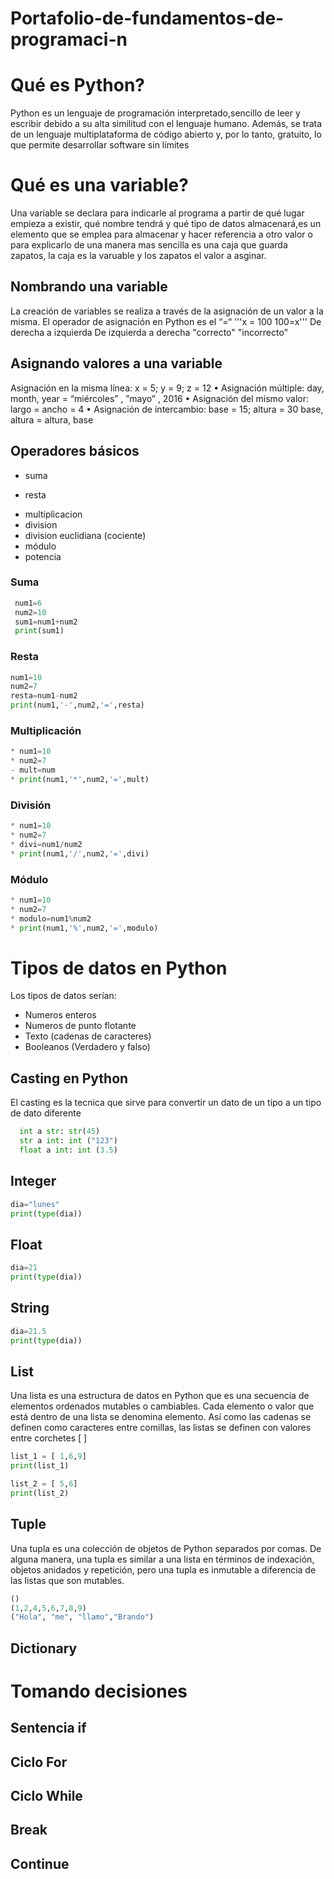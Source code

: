# Portafolio-de-fundamentos-de-programaci-n
# Qué es Python?
Python es un lenguaje de programación interpretado,sencillo de leer y escribir debido a su alta similitud con el lenguaje humano. Además, se trata de un lenguaje multiplataforma de código abierto y, por lo tanto, gratuito, lo que permite desarrollar software sin límites

# Qué es una variable?
Una variable se declara para indicarle al programa a partir de qué lugar empieza a existir, qué nombre tendrá y qué tipo de datos almacenará,es un elemento que se emplea para almacenar y hacer referencia a otro valor o para explicarlo de una manera mas sencilla es una caja que guarda zapatos, la caja es la varuable y los zapatos el valor a asginar.

## Nombrando una variable
La creación de variables se realiza a través de la asignación de un valor a la misma.
El operador de asignación en Python es el “=“
'''x = 100                                                      100=x'''
De derecha a izquierda                                       De izquierda a derecha
"correcto"                                                   "incorrecto"
## Asignando valores a una variable
Asignación en la misma línea:
x = 5; y = 9; z = 12
• Asignación múltiple:
day, month, year = “miércoles”
,
”mayo”
, 2016
• Asignación del mismo valor:
largo = ancho = 4
• Asignación de intercambio:
base = 15; altura = 30
base, altura = altura, base


## Operadores básicos
+ suma
- resta
* multiplicacion
* division
* division euclidiana (cociente)
* módulo
* potencia

### Suma
```python
 num1=6
 num2=10
 sum1=num1+num2
 print(sum1)
```
### Resta
```python
num1=10
num2=7
resta=num1-num2
print(num1,'-',num2,'=',resta)
```

### Multiplicación
```python
* num1=10
* num2=7
- mult=num
* print(num1,'*',num2,'=',mult)
```

### División
```python
* num1=10
* num2=7
* divi=num1/num2
* print(num1,'/',num2,'=',divi)
```

### Módulo
```python
* num1=10
* num2=7
* modulo=num1%num2
* print(num1,'%',num2,'=',modulo)
```

# Tipos de datos en Python
Los tipos de datos serían:
* Numeros enteros
* Numeros de punto flotante
*  Texto (cadenas de caracteres)
*  Booleanos (Verdadero y falso)

## Casting en Python
 El casting es la tecnica que sirve para convertir un dato de un tipo a un tipo de dato diferente
 ```python
   int a str: str(45)
   str a int: int ("123")
   float a int: int (3.5)
```

## Integer
```python
dia="lunes"
print(type(dia))
```

## Float
```python
dia=21
print(type(dia))
```

## String
```python
dia=21.5
print(type(dia))
```

## List
Una lista es una estructura de datos en Python que es una secuencia de elementos ordenados mutables o cambiables. Cada elemento o valor que está dentro de una lista se denomina elemento. Así como las cadenas se definen como caracteres entre comillas, las listas se definen con valores entre corchetes [ ]
```python
list_1 = [ 1,6,9]
print(list_1)

list_2 = [ 5,6]
print(list_2)
```

## Tuple
Una tupla es una colección de objetos de Python separados por comas. De alguna manera, una tupla es similar a una lista en términos de indexación, objetos anidados y repetición, pero una tupla es inmutable a diferencia de las listas que son mutables.
```python
()
(1,2,4,5,6,7,8,9)
("Hola", "me", "llamo","Brando")

```

## Dictionary

# Tomando decisiones

## Sentencia if

## Ciclo For

## Ciclo While

## Break

## Continue
